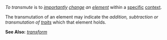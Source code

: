 *To transmute* is to *[importantly](https://github.com/gcassel/Modular-Organization-Terminology/blob/master/terms/importance.md) [change](https://github.com/gcassel/Modular-Organization-Terminology/blob/master/terms/change.md) an [element](https://github.com/gcassel/Modular-Organization-Terminology/blob/master/terms/element.md)* within a [specific](https://github.com/gcassel/Modular-Organization-Terminology/blob/master/terms/specific.md) [context](https://github.com/gcassel/Modular-Organization-Terminology/blob/master/terms/context.md).

The transmutation of an element may indicate the *addition, subtraction or transmutation of [traits](https://github.com/gcassel/Modular-Organization-Terminology/blob/master/terms/trait.md)* which that element holds.

**See Also:** *[transform](https://github.com/gcassel/Modular-Organization-Terminology/blob/master/terms/transform.md)*  


